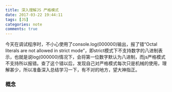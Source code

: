 ```yaml
---
title: 深入理解JS 严格模式
date: 2017-03-22 19:44:11
tags: [JS]
categories: note
comments: true
---
```

今天在调试程序时，不小心使用了console.log(000000)输出，报了错“Octal literals are not allowed in strict mode”，即strict模式下不支持数字的八进制表示，也就是说log(000000)情况下，会将第一位数字默认为八进制，而js严格模式不支持所以报错。查了这个错以后，发现自己对严格模式每次只是机械的使用，理解甚少，所以准备深入总结学习一下，有不对的地方，望大神指正。
<!-- more -->
### 概念 ###
